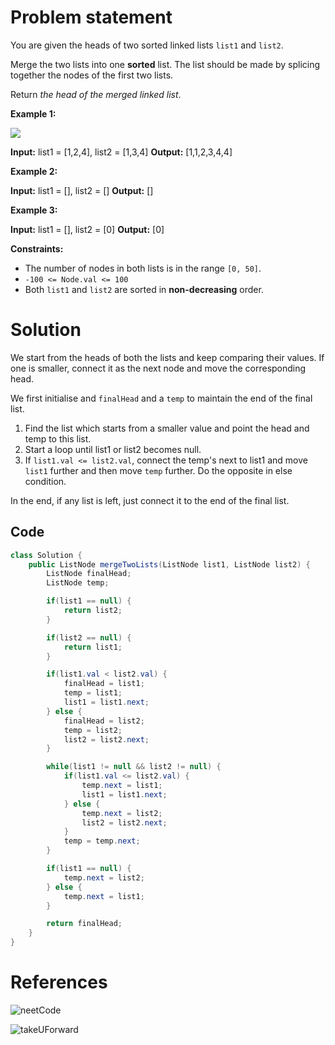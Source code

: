# Problem statement

You are given the heads of two sorted linked lists `list1` and `list2`.

Merge the two lists into one **sorted** list. The list should be made by splicing together the nodes of the first two lists.

Return _the head of the merged linked list_.

**Example 1:**

![](https://assets.leetcode.com/uploads/2020/10/03/merge_ex1.jpg)

**Input:** list1 = \[1,2,4], list2 = \[1,3,4]
**Output:** \[1,1,2,3,4,4]

**Example 2:**

**Input:** list1 = [], list2 = []
**Output:** []

**Example 3:**

**Input:** list1 = [], list2 = \[0]
**Output:** \[0]

**Constraints:**

- The number of nodes in both lists is in the range `[0, 50]`.
- `-100 <= Node.val <= 100`
- Both `list1` and `list2` are sorted in **non-decreasing** order.

# Solution

We start from the heads of both the lists and keep comparing their values. If one is smaller, connect it as the next node and move the corresponding head.

We first initialise and `finalHead` and a `temp` to maintain the end of the final list. 

1. Find the list which starts from a smaller value and point the head and temp to this list.
2. Start a loop until list1 or list2 becomes null.
3. If `list1.val <= list2.val`, connect the temp's next to list1 and move `list1` further and then move `temp` further. Do the opposite in else condition.

In the end, if any list is left, just connect it to the end of the final list.

## Code

```java
class Solution {
    public ListNode mergeTwoLists(ListNode list1, ListNode list2) {
        ListNode finalHead;
        ListNode temp;

        if(list1 == null) {
            return list2;
        }

        if(list2 == null) {
            return list1;
        }

        if(list1.val < list2.val) {
            finalHead = list1;
            temp = list1;
            list1 = list1.next;
        } else {
            finalHead = list2;
            temp = list2;
            list2 = list2.next;
        }

        while(list1 != null && list2 != null) {
            if(list1.val <= list2.val) {
                temp.next = list1;
                list1 = list1.next;
            } else {
                temp.next = list2;
                list2 = list2.next;
            }
            temp = temp.next;
        }

        if(list1 == null) {
            temp.next = list2;
        } else {
            temp.next = list1;
        }

        return finalHead;
    }
}
```

# References

![neetCode](https://www.youtube.com/watch?v=XIdigk956u0)

![takeUForward](https://www.youtube.com/watch?v=Xb4slcp1U38)
